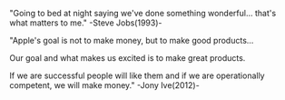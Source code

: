 "Going to bed at night saying we've done something wonderful… that's what matters to me." -Steve Jobs(1993)-

"Apple's goal is not to make money, but to make good products… 

Our goal and what makes us excited is to make great products. 

If we are successful people will like them and if we are operationally competent, we will make money." -Jony Ive(2012)-
